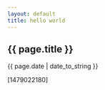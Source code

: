 ```yaml
---
layout: default
title: hello world
---
```

<h2>{{ page.title }}</h2>

<p>{{ page.date | date_to_string }}</p>

<p>[1479022180]</p>


